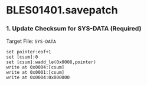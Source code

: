 # BLES01401.savepatch

### 1. Update Checksum for SYS-DATA (Required)

Target File: `SYS-DATA`

```
set pointer:eof+1
set [csum]:0
set [csum]:wadd_le(0x0008,pointer)
write at 0x0004:[csum]
write at 0x0001:[csum]
write at 0x0004:0x000000
```

